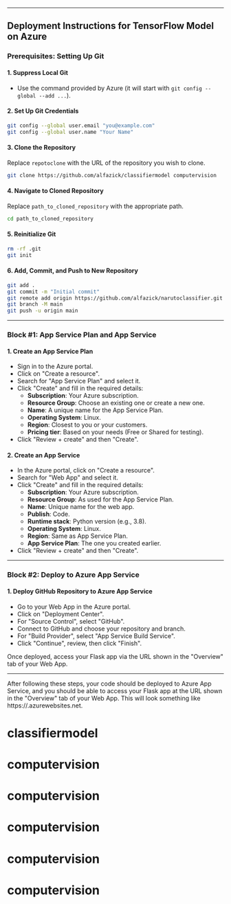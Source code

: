 
---

## Deployment Instructions for TensorFlow Model on Azure

### **Prerequisites: Setting Up Git**

#### 1. Suppress Local Git
- Use the command provided by Azure (it will start with `git config --global --add ...`).

#### 2. Set Up Git Credentials
```bash
git config --global user.email "you@example.com"
git config --global user.name "Your Name"
```

#### 3. Clone the Repository
Replace `repotoclone` with the URL of the repository you wish to clone.
```bash
git clone https://github.com/alfazick/classifiermodel computervision
```

#### 4. Navigate to Cloned Repository
Replace `path_to_cloned_repository` with the appropriate path.
```bash
cd path_to_cloned_repository
```

#### 5. Reinitialize Git
```bash
rm -rf .git
git init
```

#### 6. Add, Commit, and Push to New Repository
```bash
git add .
git commit -m "Initial commit"
git remote add origin https://github.com/alfazick/narutoclassifier.git
git branch -M main
git push -u origin main
```

---

### **Block #1: App Service Plan and App Service**

#### **1. Create an App Service Plan**
- Sign in to the Azure portal.
- Click on "Create a resource".
- Search for "App Service Plan" and select it.
- Click "Create" and fill in the required details:
  - **Subscription**: Your Azure subscription.
  - **Resource Group**: Choose an existing one or create a new one.
  - **Name**: A unique name for the App Service Plan.
  - **Operating System**: Linux.
  - **Region**: Closest to you or your customers.
  - **Pricing tier**: Based on your needs (Free or Shared for testing).
- Click "Review + create" and then "Create".

#### **2. Create an App Service**
- In the Azure portal, click on "Create a resource".
- Search for "Web App" and select it.
- Click "Create" and fill in the required details:
  - **Subscription**: Your Azure subscription.
  - **Resource Group**: As used for the App Service Plan.
  - **Name**: Unique name for the web app.
  - **Publish**: Code.
  - **Runtime stack**: Python version (e.g., 3.8).
  - **Operating System**: Linux.
  - **Region**: Same as App Service Plan.
  - **App Service Plan**: The one you created earlier.
- Click "Review + create" and then "Create".

---

### **Block #2: Deploy to Azure App Service**

#### 1. Deploy GitHub Repository to Azure App Service
- Go to your Web App in the Azure portal.
- Click on "Deployment Center".
- For "Source Control", select "GitHub".
- Connect to GitHub and choose your repository and branch.
- For "Build Provider", select "App Service Build Service".
- Click "Continue", review, then click "Finish".

Once deployed, access your Flask app via the URL shown in the "Overview" tab of your Web App.

---

After following these steps, your code should be deployed to Azure App Service, and you should be able to 
access your Flask app at the URL shown in the "Overview" tab of your Web App. 
This will look something like https://<your-app-name>.azurewebsites.net.

# classifiermodel
# computervision
# computervision
# computervision
# computervision
# computervision
